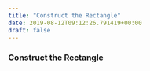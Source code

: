 ```yaml
---
title: "Construct the Rectangle"
date: 2019-08-12T09:12:26.791419+00:00
draft: false
---
```


### Construct the Rectangle
